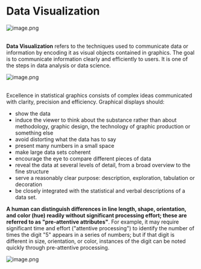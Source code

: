 # Data Visualization 

![image.png](https://www.columnfivemedia.com/wp-content/uploads/2018/03/How-to-use-data-visualization-report-design.png)<br><br>

__Data Visualization__ refers to the techniques used to communicate data or information by encoding it as visual objects contained in graphics. The goal is to communicate information clearly and efficiently to users. It is one of the steps in data analysis or data science.

![image.png](https://cdn-images-1.medium.com/max/2600/1*EwU1RnookEMFSfaCX-CQdA.png)<br><br>

Excellence in statistical graphics consists of complex ideas communicated with clarity, precision and efficiency. Graphical displays should:
* show the data
* induce the viewer to think about the substance rather than about methodology, graphic design, the technology of graphic production or    something else
* avoid distorting what the data has to say
* present many numbers in a small space
* make large data sets coherent
* encourage the eye to compare different pieces of data
* reveal the data at several levels of detail, from a broad overview to the fine structure
* serve a reasonably clear purpose: description, exploration, tabulation or decoration
* be closely integrated with the statistical and verbal descriptions of a data set.

__A human can distinguish differences in line length, shape, orientation, and color (hue) readily without significant processing effort; these are referred to as "pre-attentive attributes"__. For example, it may require significant time and effort ("attentive processing") to identify the number of times the digit "5" appears in a series of numbers; but if that digit is different in size, orientation, or color, instances of the digit can be noted quickly through pre-attentive processing.


![image.png](https://media.springernature.com/full/nature-static/assets/v1/image-assets/520292a-i1.jpg)<br><br>
